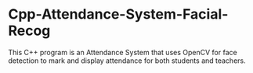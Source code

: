 # Cpp-Attendance-System-Facial-Recog
This C++ program is an Attendance System that uses OpenCV for face detection to mark and display attendance for both students and teachers.
